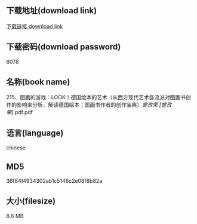 ## 下载地址(download link)
[下载链接 download link](https://voluble-croquembouche-d321dc.netlify.app/?s=215%E3%80%81%E5%9B%BE%E7%94%BB%E7%9A%84%E6%B8%B8%E6%88%8F%EF%BC%9ALOOK%EF%BC%81%E5%BE%B7%E5%9B%BD%E7%BB%98%E6%9C%AC%E7%9A%84%E8%89%BA%E6%9C%AF%EF%BC%88%E4%BB%8E%E8%A5%BF%E6%96%B9%E7%8E%B0%E4%BB%A3%E8%89%BA%E6%9C%AF%E5%90%84%E6%B5%81%E6%B4%BE%E5%AF%B9%E5%9B%BE%E7%94%BB%E4%B9%A6%E5%88%9B%E4%BD%9C%E7%9A%84%E5%BD%B1%E5%93%8D%E6%9D%A5%E5%88%86%E6%9E%90%E3%80%81%E8%A7%A3%E8%AF%BB%E5%BE%B7%E5%9B%BD%E7%BB%98%E6%9C%AC%EF%BC%9B%E5%9B%BE%E7%94%BB%E4%B9%A6%E4%BD%9C%E8%80%85%E7%9A%84%E5%88%9B%E4%BD%9C%E5%AE%9D%E5%85%B8%EF%BC%89_%E6%9B%BE%E5%AD%9C%E8%8D%A3+%5B%E6%9B%BE%E5%AD%9C%E8%8D%A3%5D_.pdf)

## 下载密码(download password)
8078

## 名称(book name)
215、图画的游戏：LOOK！德国绘本的艺术（从西方现代艺术各流派对图画书创作的影响来分析、解读德国绘本；图画书作者的创作宝典）_曾孜荣 [曾孜荣]_.pdf.pdf

## 语言(language)
chinese

## MD5
36f84f4934302ab1c5146c2e08f8b82a

## 大小(filesize)
8.6 MB

